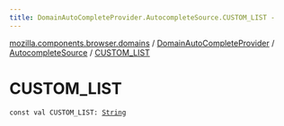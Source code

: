 ```yaml
---
title: DomainAutoCompleteProvider.AutocompleteSource.CUSTOM_LIST - 
---
```


[mozilla.components.browser.domains](../../index.html) / [DomainAutoCompleteProvider](../index.html) / [AutocompleteSource](index.html) / [CUSTOM_LIST](./-c-u-s-t-o-m_-l-i-s-t.html)

# CUSTOM_LIST

`const val CUSTOM_LIST: `[`String`](https://kotlinlang.org/api/latest/jvm/stdlib/kotlin/-string/index.html)